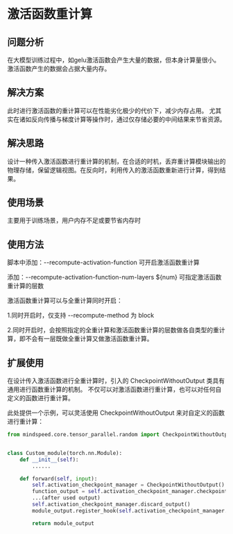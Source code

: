# 激活函数重计算

## 问题分析

在大模型训练过程中，如gelu激活函数会产生大量的数据，但本身计算量很小。激活函数产生的数据会占据大量内存。

## 解决方案

此时进行激活函数的重计算可以在性能劣化极少的代价下，减少内存占用。
尤其实在诸如反向传播与梯度计算等操作时，通过仅存储必要的中间结果来节省资源。

## 解决思路

设计一种传入激活函数进行重计算的机制，在合适的时机，丢弃重计算模块输出的物理存储，保留逻辑视图。在反向时，利用传入的激活函数重新进行计算，得到结果。

## 使用场景

主要用于训练场景，用户内存不足或要节省内存时

## 使用方法

脚本中添加：--recompute-activation-function 可开启激活函数重计算

添加：--recompute-activation-function-num-layers ${num} 可指定激活函数重计算的层数

激活函数重计算可以与全重计算同时开启：

1.同时开启时，仅支持 --recompute-method 为 block

2.同时开启时，会按照指定的全重计算和激活函数重计算的层数做各自类型的重计算，即不会有一层既做全重计算又做激活函数重计算。

## 扩展使用

在设计传入激活函数进行全重计算时，引入的 CheckpointWithoutOutput 类具有通用进行函数重计算的机制。
不仅可以对激活函数进行重计算，也可以对任何自定义的函数进行重计算。

此处提供一个示例，可以灵活使用 CheckpointWithoutOutput 来对自定义的函数进行重计算：

```python
from mindspeed.core.tensor_parallel.random import CheckpointWithoutOutput


class Custom_module(torch.nn.Module):
    def __init__(self):
        ......

    def forward(self, input):
        self.activation_checkpoint_manager = CheckpointWithoutOutput()
        function_output = self.activation_checkpoint_manager.checkpoint(self.custom_function, False, function_input1, function_input2, ...)
        ...(after used output)
        self.activation_checkpoint_manager.discard_output()
        module_output.register_hook(self.activation_checkpoint_manager.recompute)

        return module_output
```